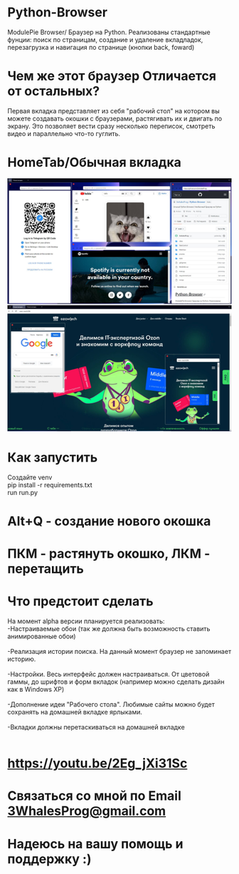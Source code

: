# Python-Browser
ModulePie Browser/ Браузер на Python. Реализованы стандартные фунции: поиск по страницам,
создание и удаление вкладладок, перезагрузка и навигация по странице (кнопки back, foward)
# Чем же этот браузер Отличается от остальных?
Первая вкладка представляет из себя "рабочий стол" 
на котором вы можете создавать окошки с браузерами, растягивать их и двигать по экрану.
Это позволяет вести сразу несколько переписок, смотреть видео и параллельно что-то гуглить.
# HomeTab/Обычная вкладка
![Image alt](https://github.com/3whalesProg/Python-Browser/blob/main/preview/screen.jpg)
![Image alt](https://github.com/3whalesProg/Python-Browser/blob/main/preview/soon.jpg)
# Как запустить
Создайте venv </br>
pip install -r requirements.txt </br>
run run.py
# Alt+Q - создание нового окошка
# ПКМ - растянуть окошко, ЛКМ - перетащить
# Что предстоит сделать
На момент alpha версии планируется реализовать: </br>
-Настраиваемые обои (так же должна быть возможность ставить анимированные обои) </br></br>
-Реализация истории поиска. На данный момент браузер не запоминает историю. </br></br>
-Настройки. Весь интерфейс должен настраиваться. От цветовой гаммы, до шрифтов и форм вкладок (например можно сделать дизайн как в Windows XP)</br></br>
-Дополнение идеи "Рабочего стола". Любимые сайты можно будет сохранять на домашней вкладке ярлыками.</br> </br>
-Вкладки должны перетаскиваться на домашней вкладке</br></br>
# https://youtu.be/2Eg_jXi31Sc
# Связаться со мной по Email 3WhalesProg@gmail.com
# Надеюсь на вашу помощь и поддержку :)

